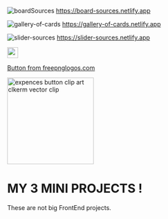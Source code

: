 ![boardSources](https://user-images.githubusercontent.com/70330757/212972718-5ad12a53-628d-4196-b2d0-20505bd9f584.png)
https://board-sources.netlify.app


![gallery-of-cards](https://user-images.githubusercontent.com/70330757/212975050-625e98b6-a1bc-4814-a6c0-844d348ca1f6.png)
https://gallery-of-cards.netlify.app


![slider-sources](https://user-images.githubusercontent.com/70330757/212974084-ea671c63-2e2e-48ae-8a2e-d69440134f71.png)
https://slider-sources.netlify.app



[<img src="https://icons8.com/icon/MaebDXXqezCf/button.png" width="25"/>](https://slider-sources.netlify.app)

<a href="https://www.freepnglogos.com/pics/button">Button from freepnglogos.com</a>

<a href="https://www.freepnglogos.com/pics/button" title="Image from freepnglogos.com"><img src="https://www.freepnglogos.com/uploads/button-png/expences-button-clip-art-clkerm-vector-clip-18.png" width="200" alt="expences button clip art clkerm vector clip" /></a>


# MY 3 MINI PROJECTS !

These are not big FrontEnd projects.
